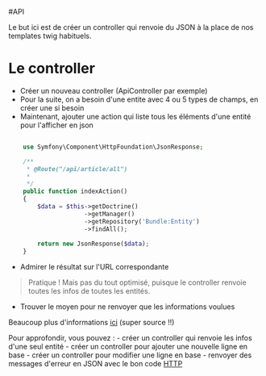 #API

Le but ici est de créer un controller qui renvoie du JSON à la place de nos templates twig habituels.


# Le controller

- Créer un nouveau controller (ApiController par exemple)
- Pour la suite, on a besoin d'une entite avec 4 ou 5 types de champs, en créer une si besoin
- Maintenant, ajouter une action qui liste tous les éléments d'une entité pour l'afficher en json

```php

    use Symfony\Component\HttpFoundation\JsonResponse;

    /**
     * @Route("/api/article/all")  
     *
     */
    public function indexAction()
    {
        $data = $this->getDoctrine()
                     ->getManager()
                     ->getRepository('Bundle:Entity')
                     ->findAll();
    
        return new JsonResponse($data);
    }

```
- Admirer le résultat sur l'URL correspondante

> Pratique ! Mais pas du tout optimisé, puisque le controller renvoie toutes les infos de toutes les entités.


- Trouver le moyen pour ne renvoyer que les informations voulues


Beaucoup plus d'informations [ici](https://zestedesavoir.com/tutoriels/1280/creez-une-api-rest-avec-symfony-3/) (super source !!)

Pour approfondir, vous pouvez :
    - créer un controller qui renvoie les infos d'une seul entité
    - créer un controller pour ajouter une nouvelle ligne en base
    - créer un controller pour modifier une ligne en base
    - renvoyer des messages d'erreur en JSON avec le bon code [HTTP](https://fr.wikipedia.org/wiki/Liste_des_codes_HTTPw)


